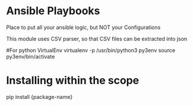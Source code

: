 # Ansible Playbooks
Place to put all your ansible logic, but NOT your Configurations

This module uses CSV parser, so that CSV files can be extracted into json


#For python VirtualEnv
virtualenv -p /usr/bin/python3 py3env
source py3env/bin/activate


# Installing within the scope
pip install {package-name}
